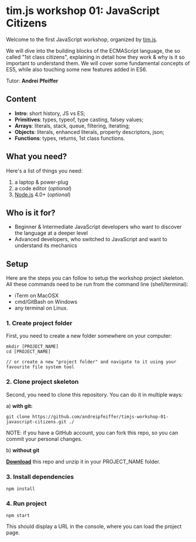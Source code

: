 # tim.js workshop 01: JavaScript Citizens

Welcome to the first JavaScript workshop, organized by [tim.js][timjs].

We will dive into the building blocks of the ECMAScript language, the so called "1st class citizens", explaining in detail how they work & why is it so important to understand them. We will cover some fundamental concepts of ES5, while also touching some new features added in ES6.

Tutor: __Andrei Pfeiffer__

## Content

- __Intro__: short history, JS vs ES;
- __Primitives__: types, typeof, type casting, falsey values;
- __Arrays__: literals, stack, queue, filtering, iterating;
- __Objects__: literals, enhanced literals, property descriptors, json;
- __Functions__: types, returns, 1st class functions.

## What you need?

Here's a list of things you need:

1. a laptop & power-plug
2. a code editor (_optional_)
3. [Node.js][download_node] 4.0+ (_optional_)

## Who is it for?

- Beginner & Intermediate JavaScript developers who want to discover the language at a deeper level
- Advanced developers, who switched to JavaScript and want to understand its mechanics

## Setup

Here are the steps you can follow to setup the workshop project skeleton.
All these commands need to be run from the command line (shell/terminal):
* iTerm on MacOSX
* cmd/GitBash on Windows
* any terminal on Linux.

### 1. Create project folder

First, you need to create a new folder somewhere on your computer:

```
mkdir [PROJECT_NAME]
cd [PROJECT_NAME]

// or create a new "project folder" and navigate to it using your favourite file system tool
```

### 2. Clone project skeleton

Second, you need to clone this repository. You can do it in multiple ways:

a) __with git:__
```
git clone https://github.com/andreipfeiffer/timjs-workshop-01-javascript-citizens.git ./
```

NOTE: if you have a GitHub account, you can fork this repo, so you can commit your personal changes.

b) __without git__

__[Download][download_repo]__ this repo and unzip it in your PROJECT_NAME folder.



### 3. Install dependencies

```
npm install
```

### 4. Run project

```
npm start
```

This should display a URL in the console, where you can load the project page.

[download_repo]: https://github.com/andreipfeiffer/timjs-workshop-01-javascript-citizens/archive/master.zip
[download_node]: https://nodejs.org/en/download/
[timjs]: http://timjs.ro
